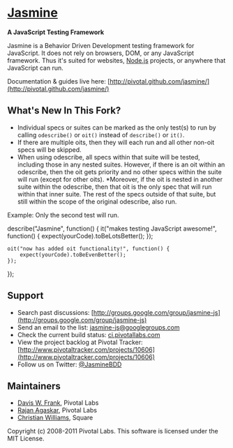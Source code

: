 <a name="README">[Jasmine](http://pivotal.github.com/jasmine/)</a>
=======
**A JavaScript Testing Framework**

Jasmine is a Behavior Driven Development testing framework for JavaScript. It does not rely on browsers, DOM, or any JavaScript framework. Thus it's suited for websites, [Node.js](http://nodejs.org) projects, or anywhere that JavaScript can run.

Documentation & guides live here: [http://pivotal.github.com/jasmine/](http://pivotal.github.com/jasmine/)

## What's New In This Fork?

* Individual specs or suites can be marked as the only test(s) to run by calling <code>odescribe()</code> or <code>oit()</code> instead of <code>describe()</code> or <code>it()</code>.  
* If there are multiple oits, then they will each run and all other non-oit specs will be skipped. 
* When using odescribe, all specs within that suite will be tested, including those in any nested suites. However, if there is an oit
within an odescribe, then the oit gets priority and no other specs within the suite will run (except for other oits).
*Moreover, if the oit is nested in another suite within the odescribe, then that oit is the only spec that will run within that inner suite. The rest of the specs outside of that suite, but still within the scope of
the original odescribe, also run. 

Example: Only the second test will run.

describe("Jasmine", function() {
	it("makes testing JavaScript awesome!", function() {
		expect(yourCode).toBeLotsBetter();
	});
	
	oit("now has added oit functionality!", function() {
		expect(yourCode).toBeEvenBetter();
	});
});



## Support

* Search past discussions: [http://groups.google.com/group/jasmine-js](http://groups.google.com/group/jasmine-js)
* Send an email to the list: [jasmine-js@googlegroups.com](jasmine-js@googlegroups.com)
* Check the current build status: [ci.pivotallabs.com](http://ci.pivotallabs.com)
* View the project backlog at Pivotal Tracker: [http://www.pivotaltracker.com/projects/10606](http://www.pivotaltracker.com/projects/10606)
* Follow us on Twitter: [@JasmineBDD](http://twitter.com/JasmineBDD)


## Maintainers

* [Davis W. Frank](mailto:dwfrank@pivotallabs.com), Pivotal Labs
* [Rajan Agaskar](mailto:rajan@pivotallabs.com), Pivotal Labs
* [Christian Williams](mailto:antixian666@gmail.com), Square

Copyright (c) 2008-2011 Pivotal Labs. This software is licensed under the MIT License.
